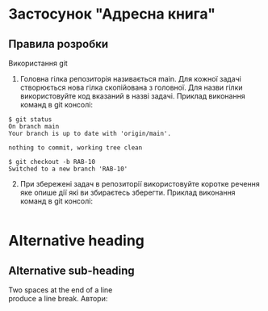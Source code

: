 Застосунок "Адресна книга"
=======

Правила розробки
-----------
Використання git
1) Головна гілка репозиторія називається main. Для кожної задачі створюється нова гілка скопійована з головної. Для назви гілки використовуйте код вказаний в назві задачі.
Приклад виконання команд в git консолі: 
```
$ git status
On branch main
Your branch is up to date with 'origin/main'.

nothing to commit, working tree clean
```
```
$ git checkout -b RAB-10
Switched to a new branch 'RAB-10'
```
2) При збережені задач в репозиторії використовуйте коротке речення яке опише дії які ви збираєтесь зберегти.
Приклад виконання команд в git консолі: 
```

```


# Alternative heading

## Alternative sub-heading


Two spaces at the end of a line  
produce a line break.
Автори:

